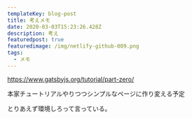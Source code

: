 ```yaml
---
templateKey: blog-post
title: 考えメモ
date: 2020-03-03T15:23:26.428Z
description: 考え
featuredpost: true
featuredimage: /img/netlify-github-009.png
tags:
  - メモ
---
```

<https://www.gatsbyjs.org/tutorial/part-zero/>

本家チュートリアルやりつつシンプルなページに作り変える予定

とりあえず環境しろって言っている。

